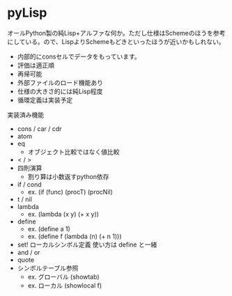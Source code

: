 # pyLisp
オールPython製の純Lisp+アルファな何か。ただし仕様はSchemeのほうを参考にしている。ので、LispよりSchemeもどきといったほうが近いかもしれない。

- 内部的にconsセルでデータをもっています。
- 評価は適正順
- 再帰可能
- 外部ファイルのロード機能あり
- 仕様の大きさ的には純Lisp程度
- 循環定義は実装予定




実装済み機能

- cons / car / cdr
- atom
- eq
  - オブジェクト比較ではなく値比較
- < / >
- 四則演算
  - 割り算は小数返すpython依存
- if / cond
  - ex. (if (func) (procT) (procNil)
- t / nil
- lambda
  - ex. (lambda (x y) (+ x y))
- define
  - ex. (define a 1)
  - ex. (define f (lambda (n) (+ n 1)))
- set!
  ローカルシンボル定義
  使い方は define と一緒
- and / or
- quote
- シンボルテーブル参照
  - ex. グローバル (showtab)
  - ex. ローカル (showlocal f)





  
